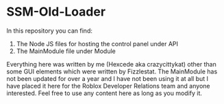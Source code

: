 # SSM-Old-Loader

In this repository you can find:
1) The Node JS files for hosting the control panel under API
2) The MainModule file under Module

Everything here was written by me (Hexcede aka crazycittykat) other than some GUI elements which were written by Fizzlestat.
The MainModule has not been updated for over a year and I have not been using it at all but I have placed it here for the Roblox Developer Relations team and anyone interested.
Feel free to use any content here as long as you modify it.
